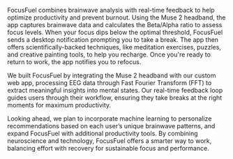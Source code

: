 FocusFuel combines brainwave analysis with real-time feedback to help optimize productivity and prevent burnout. Using the Muse 2 headband, the app captures brainwave data and calculates the Beta/Alpha ratio to assess focus levels. When your focus dips below the optimal threshold, FocusFuel sends a desktop notification prompting you to take a break. The app then offers scientifically-backed techniques, like meditation exercises, puzzles, and creative painting tools, to help you recharge. Once you're ready to return to work, the app notifies you to refocus.

We built FocusFuel by integrating the Muse 2 headband with our custom web app, processing EEG data through Fast Fourier Transform (FFT) to extract meaningful insights into mental states. Our real-time feedback loop guides users through their workflow, ensuring they take breaks at the right moments for maximum productivity.

Looking ahead, we plan to incorporate machine learning to personalize recommendations based on each user’s unique brainwave patterns, and expand FocusFuel with additional productivity tools. By combining neuroscience and technology, FocusFuel offers a smarter way to work, balancing effort with recovery for sustainable focus and performance.
